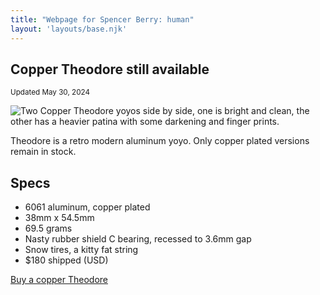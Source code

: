 ```yaml
---
title: "Webpage for Spencer Berry: human" 
layout: 'layouts/base.njk'
---
```


## Copper Theodore still available
<small>Updated May 30, 2024</small>

<img
  class="img-preview"
  src="/img/copper_theo_fresh_and_not.jpg"
  alt="Two Copper Theodore yoyos side by side, one is bright and clean, the other has a heavier patina with some darkening and finger prints." 
/>

Theodore is a retro modern aluminum yoyo. Only copper plated versions remain in stock.

## Specs
* 6061 aluminum, copper plated 
* 38mm x 54.5mm
* 69.5 grams
* Nasty rubber shield C bearing, recessed to 3.6mm gap
* Snow tires, a kitty fat string
* $180 shipped (USD)

<a
  class="button"
  href="https://checkout.square.site/merchant/9WN8JPKBEQRSQ/checkout/PNT2LLRDMRURZA6ZYQD3VHED">
  Buy a copper Theodore
</a>